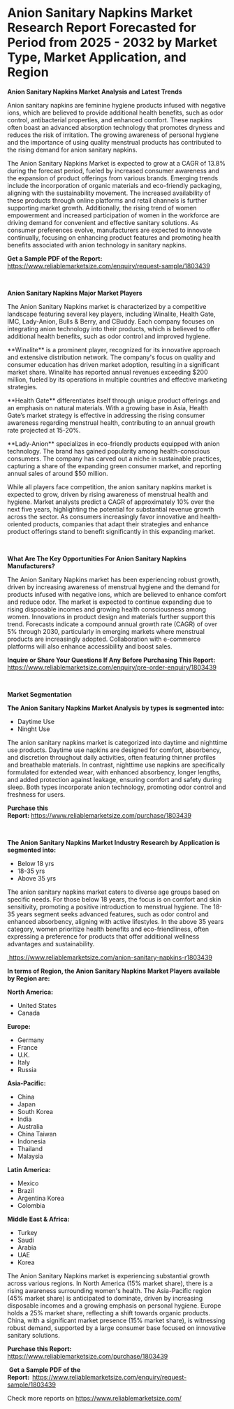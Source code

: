 <p><h1>Anion Sanitary Napkins Market Research Report Forecasted for Period from 2025 -  2032 by Market Type, Market Application, and Region</h1></p><p><strong>Anion Sanitary Napkins Market Analysis and Latest Trends</strong></p>
<p><p>Anion sanitary napkins are feminine hygiene products infused with negative ions, which are believed to provide additional health benefits, such as odor control, antibacterial properties, and enhanced comfort. These napkins often boast an advanced absorption technology that promotes dryness and reduces the risk of irritation. The growing awareness of personal hygiene and the importance of using quality menstrual products has contributed to the rising demand for anion sanitary napkins.</p><p>The Anion Sanitary Napkins Market is expected to grow at a CAGR of 13.8% during the forecast period, fueled by increased consumer awareness and the expansion of product offerings from various brands. Emerging trends include the incorporation of organic materials and eco-friendly packaging, aligning with the sustainability movement. The increased availability of these products through online platforms and retail channels is further supporting market growth. Additionally, the rising trend of women empowerment and increased participation of women in the workforce are driving demand for convenient and effective sanitary solutions. As consumer preferences evolve, manufacturers are expected to innovate continually, focusing on enhancing product features and promoting health benefits associated with anion technology in sanitary napkins.</p></p>
<p><strong>Get a Sample PDF of the Report:&nbsp;</strong> <a href="https://www.reliablemarketsize.com/enquiry/request-sample/1803439?utm_campaign=1991&utm_medium=2&utm_source=Github&utm_content=ia&utm_term=07022025&utm_id=anion-sanitary-napkins">https://www.reliablemarketsize.com/enquiry/request-sample/1803439</a></p>
<p>&nbsp;</p>
<p><strong>Anion Sanitary Napkins Major Market Players</strong></p>
<p><p>The Anion Sanitary Napkins market is characterized by a competitive landscape featuring several key players, including Winalite, Health Gate, IMC, Lady-Anion, Bulls & Berry, and CBuddy. Each company focuses on integrating anion technology into their products, which is believed to offer additional health benefits, such as odor control and improved hygiene.</p><p>**Winalite** is a prominent player, recognized for its innovative approach and extensive distribution network. The company's focus on quality and consumer education has driven market adoption, resulting in a significant market share. Winalite has reported annual revenues exceeding $200 million, fueled by its operations in multiple countries and effective marketing strategies.</p><p>**Health Gate** differentiates itself through unique product offerings and an emphasis on natural materials. With a growing base in Asia, Health Gate’s market strategy is effective in addressing the rising consumer awareness regarding menstrual health, contributing to an annual growth rate projected at 15-20%.</p><p>**Lady-Anion** specializes in eco-friendly products equipped with anion technology. The brand has gained popularity among health-conscious consumers. The company has carved out a niche in sustainable practices, capturing a share of the expanding green consumer market, and reporting annual sales of around $50 million.</p><p>While all players face competition, the anion sanitary napkins market is expected to grow, driven by rising awareness of menstrual health and hygiene. Market analysts predict a CAGR of approximately 10% over the next five years, highlighting the potential for substantial revenue growth across the sector. As consumers increasingly favor innovative and health-oriented products, companies that adapt their strategies and enhance product offerings stand to benefit significantly in this expanding market.</p></p>
<p>&nbsp;</p>
<p><strong>What Are The Key Opportunities For Anion Sanitary Napkins Manufacturers?</strong></p>
<p><p>The Anion Sanitary Napkins market has been experiencing robust growth, driven by increasing awareness of menstrual hygiene and the demand for products infused with negative ions, which are believed to enhance comfort and reduce odor. The market is expected to continue expanding due to rising disposable incomes and growing health consciousness among women. Innovations in product design and materials further support this trend. Forecasts indicate a compound annual growth rate (CAGR) of over 5% through 2030, particularly in emerging markets where menstrual products are increasingly adopted. Collaboration with e-commerce platforms will also enhance accessibility and boost sales.</p></p>
<p><strong>Inquire or Share Your Questions If Any Before Purchasing This Report:</strong> <a href="https://www.reliablemarketsize.com/enquiry/pre-order-enquiry/1803439?utm_campaign=1991&utm_medium=2&utm_source=Github&utm_content=ia&utm_term=07022025&utm_id=anion-sanitary-napkins">https://www.reliablemarketsize.com/enquiry/pre-order-enquiry/1803439</a></p>
<p>&nbsp;</p>
<p><strong>Market Segmentation</strong></p>
<p><strong>The Anion Sanitary Napkins Market Analysis by types is segmented into:</strong></p>
<p><ul><li>Daytime Use</li><li>Ninght Use</li></ul></p>
<p><p>The anion sanitary napkins market is categorized into daytime and nighttime use products. Daytime use napkins are designed for comfort, absorbency, and discretion throughout daily activities, often featuring thinner profiles and breathable materials. In contrast, nighttime use napkins are specifically formulated for extended wear, with enhanced absorbency, longer lengths, and added protection against leakage, ensuring comfort and safety during sleep. Both types incorporate anion technology, promoting odor control and freshness for users.</p></p>
<p><strong>Purchase this Report:&nbsp;</strong><a href="https://www.reliablemarketsize.com/purchase/1803439?utm_campaign=1991&utm_medium=2&utm_source=Github&utm_content=ia&utm_term=07022025&utm_id=anion-sanitary-napkins">https://www.reliablemarketsize.com/purchase/1803439</a></p>
<p>&nbsp;</p>
<p><strong>The Anion Sanitary Napkins Market Industry Research by Application is segmented into:</strong></p>
<p><ul><li>Below 18 yrs</li><li>18-35 yrs</li><li>Above 35 yrs</li></ul></p>
<p><p>The anion sanitary napkins market caters to diverse age groups based on specific needs. For those below 18 years, the focus is on comfort and skin sensitivity, promoting a positive introduction to menstrual hygiene. The 18-35 years segment seeks advanced features, such as odor control and enhanced absorbency, aligning with active lifestyles. In the above 35 years category, women prioritize health benefits and eco-friendliness, often expressing a preference for products that offer additional wellness advantages and sustainability.</p></p>
<p><a href="https://www.reliablemarketsize.com/anion-sanitary-napkins-r1803439?utm_campaign=1991&utm_medium=2&utm_source=Github&utm_content=ia&utm_term=07022025&utm_id=anion-sanitary-napkins">&nbsp;https://www.reliablemarketsize.com/anion-sanitary-napkins-r1803439</a></p>
<p><strong>In terms of Region, the Anion Sanitary Napkins Market Players available by Region are:</strong></p>
<p>
    <p> <strong> North America: </strong>
        <ul>
            <li>United States</li>
            <li>Canada</li>
        </ul>
        </p> 
    <p> <strong> Europe: </strong>
        <ul>
            <li>Germany</li>
            <li>France</li>
            <li>U.K.</li>
            <li>Italy</li>
            <li>Russia</li>
        </ul>
        </p> 
    <p> <strong> Asia-Pacific: </strong>
        <ul>
            <li>China</li>
            <li>Japan</li>
            <li>South Korea</li>
            <li>India</li>
            <li>Australia</li>
            <li>China Taiwan</li>
            <li>Indonesia</li>
            <li>Thailand</li>
            <li>Malaysia</li>
        </ul>
        </p> 
    <p> <strong> Latin America: </strong>
        <ul>
            <li>Mexico</li>
            <li>Brazil</li>
            <li>Argentina Korea</li>
            <li>Colombia</li>
        </ul>
        </p> 
    <p> <strong> Middle East & Africa: </strong>
        <ul>
            <li>Turkey</li>
            <li>Saudi</li>
            <li>Arabia</li>
            <li>UAE</li>
            <li>Korea</li>
        </ul>
    </p>
    </p>
<p><p>The Anion Sanitary Napkins market is experiencing substantial growth across various regions. In North America (15% market share), there is a rising awareness surrounding women's health. The Asia-Pacific region (45% market share) is anticipated to dominate, driven by increasing disposable incomes and a growing emphasis on personal hygiene. Europe holds a 25% market share, reflecting a shift towards organic products. China, with a significant market presence (15% market share), is witnessing robust demand, supported by a large consumer base focused on innovative sanitary solutions.</p></p>
<p><strong>Purchase this Report: </strong><a href="https://www.reliablemarketsize.com/purchase/1803439?utm_campaign=1991&utm_medium=2&utm_source=Github&utm_content=ia&utm_term=07022025&utm_id=anion-sanitary-napkins">https://www.reliablemarketsize.com/purchase/1803439</a></p>
<p>&nbsp;<strong>Get a Sample PDF of the Report:&nbsp;&nbsp;</strong><a href="https://www.reliablemarketsize.com/enquiry/request-sample/1803439?utm_campaign=1991&utm_medium=2&utm_source=Github&utm_content=ia&utm_term=07022025&utm_id=anion-sanitary-napkins">https://www.reliablemarketsize.com/enquiry/request-sample/1803439</a></p>
<p><strong></strong></p>
<p>Check more reports on <a href="https://www.reliablemarketsize.com/?utm_campaign=1991&utm_medium=2&utm_source=Github&utm_content=ia&utm_term=07022025&utm_id=anion-sanitary-napkins">https://www.reliablemarketsize.com/</a></p>